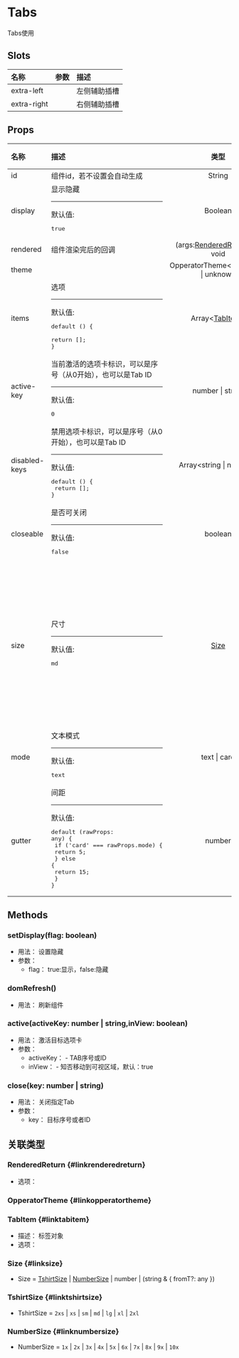 # Tabs


Tabs使用

## Slots


<div class="slots">

| 名称        | 参数 | 描述         |
| :---------- | :--- | :----------- |
| extra-left  |      | 左侧辅助插槽 |
| extra-right |      | 右侧辅助插槽 |

</div>



## Props


<div class="props">

| 名称          | 描述                                                                                                                                                      |                           类型                          | 可选值                                                                                                                  |
| :------------ | :-------------------------------------------------------------------------------------------------------------------------------------------------------- | :-----------------------------------------------------: | :---------------------------------------------------------------------------------------------------------------------- |
| id            | 组件id，若不设置会自动生成                                                                                                                                |                          String                         |                                                                                                                         |
| display       | 显示隐藏<hr>默认值:<br><pre>true</pre>                                                                                                                    |                         Boolean                         |                                                                                                                         |
| rendered      | 组件渲染完后的回调                                                                                                                                        | (args:[RenderedReturn](#linkrenderedreturn)) =&gt; void |                                                                                                                         |
| theme         |                                                                                                                                                           |         OpperatorTheme&lt;unknown&gt; \| unknown        |                                                                                                                         |
| items         | 选项<hr>默认值:<br><pre>default () {<br>  return [];<br>}</pre>                                                                                           |           Array&lt;[TabItem](#linktabitem)&gt;          |                                                                                                                         |
| active-key    | 当前激活的选项卡标识，可以是序号（从0开始），也可以是Tab ID<hr>默认值:<br><pre>0</pre>                                                                    |                     number \| string                    |                                                                                                                         |
| disabled-keys | 禁用选项卡标识，可以是序号（从0开始），也可以是Tab ID<hr>默认值:<br><pre>default () {<br>  return [];<br>}</pre>                                          |              Array&lt;string \| number&gt;              |                                                                                                                         |
| closeable     | 是否可关闭<hr>默认值:<br><pre>false</pre>                                                                                                                 |                         boolean                         |                                                                                                                         |
| size          | 尺寸<hr>默认值:<br><pre>md</pre>                                                                                                                          |                    [Size](#linksize)                    | `2xs` , `xs` , `sm` , `md` , `lg` , `xl` , `2xl` , `1x` , `2x` , `3x` , `4x` , `5x` , `6x` , `7x` , `8x` , `9x` , `10x` |
| mode          | 文本模式<hr>默认值:<br><pre>text</pre>                                                                                                                    |                       text \| card                      | `text` , `card`                                                                                                         |
| gutter        | 间距<hr>默认值:<br><pre>default (rawProps: any) {<br>  if ('card' === rawProps.mode) {<br>    return 5;<br>  } else {<br>    return 15;<br>  }<br>}</pre> |                          number                         |                                                                                                                         |

</div>



## Methods

### setDisplay(flag: boolean)
- 用法： 设置隐藏
- 参数：
	 - flag： true:显示，false:隐藏

### domRefresh()
- 用法： 刷新组件





### active(activeKey: number \| string,inView: boolean)
- 用法： 激活目标选项卡
- 参数：
	 - activeKey： - TAB序号或ID
	 - inView： - 知否移动到可视区域，默认：true

### close(key: number \| string)
- 用法： 关闭指定Tab
- 参数：
	 - key： 目标序号或者ID

## 关联类型



### RenderedReturn {#linkrenderedreturn}

- 选项：

### OpperatorTheme {#linkopperatortheme}


### TabItem {#linktabitem}

- 描述： 标签对象
- 选项：

### Size {#linksize}

- Size = 	 [TshirtSize](#linktshirtsize) \| [NumberSize](#linknumbersize) \| number \| (string &amp; { fromT?: any })

### TshirtSize {#linktshirtsize}

- TshirtSize = 	 `2xs` \| `xs` \| `sm` \| `md` \| `lg` \| `xl` \| `2xl`

### NumberSize {#linknumbersize}

- NumberSize = 	 `1x` \| `2x` \| `3x` \| `4x` \| `5x` \| `6x` \| `7x` \| `8x` \| `9x` \| `10x`
